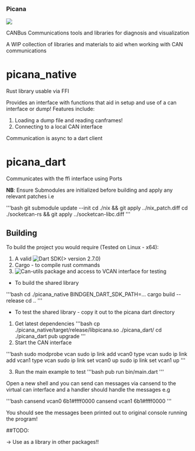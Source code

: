 ### Picana

![](https://github.com/kituyiharry/picana/workflows/Rust/badge.svg?branch=develop)

CANBus Communications tools and libraries for diagnosis and visualization

A WIP collection of libraries and materials to aid when working with CAN communications

# picana_native

Rust library usable via FFI

Provides an interface with functions that aid in setup and use of a can interface or dump!
Features include:

1. Loading a dump file and reading canframes!
2. Connecting to a local CAN interface

Communication is async to a dart client

# picana_dart

Communicates with the ffi interface using Ports

**NB**: Ensure Submodules are initialized before building and apply any relevant patches i.e

'''bash
git submodule update --init
cd ./nix && git apply ../nix_patch.diff 
cd ./socketcan-rs && git apply ../socketcan-libc.diff
'''


## Building

To build the project you would require (Tested on Linux - x64):
1. A valid ![Dart SDK(> version 2.7.0)](https://github.com/dart-lang/sdk)
2. Cargo - to compile rust commands
3. ![Can-utils](https://github.com/linux-can/can-utils.git) package and access to VCAN interface for testing

* To build the shared library

'''bash
cd ./picana_native
BINDGEN_DART_SDK_PATH=... cargo build --release
cd ..
'''

* To test the shared library - copy it out to the picana dart directory

1. Get latest dependencies
'''bash
cp ./picana_native/target/release/libpicana.so ./picana_dart/
cd ./picana_dart
pub upgrade
'''
2. Start the CAN interface

'''bash
sudo modprobe vcan
sudo ip link add vcan0 type vcan
sudo ip link add vcan1 type vcan
sudo ip link set vcan0 up
sudo ip link set vcan1 up
'''


3. Run the main example to test 
'''bash
pub run bin/main.dart
'''

Open a new shell and you can send can messages via cansend to the virtual can interface and a handler should handle the messages e.g

'''bash
cansend vcan0 6b1#ffff0000
cansend vcan1 6b1#ffff0000
'''

You should see the messages been printed out to original console running the program!

##TODO: 

 -> Use as a library in other packages!!
